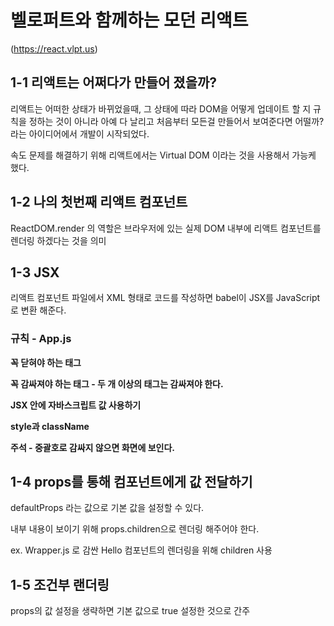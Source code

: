 # 벨로퍼트와 함께하는 모던 리액트
(https://react.vlpt.us)

## 1-1 리액트는 어쩌다가 만들어 졌을까?
리액트는 어떠한 상태가 바뀌었을때, 그 상태에 따라 DOM을 어떻게 업데이트 할 지 규칙을 정하는 것이 아니라 아예 다 날리고 처음부터 모든걸 만들어서 보여준다면 어떨까? 라는 아이디어에서 개발이 시작되었다.

속도 문제를 해결하기 위해 리액트에서는 Virtual DOM 이라는 것을 사용해서 가능케 했다.

## 1-2 나의 첫번째 리액트 컴포넌트
ReactDOM.render 의 역할은 브라우저에 있는 실제 DOM 내부에 리액트 컴포넌트를 렌더링 하겠다는 것을 의미

## 1-3 JSX
리액트 컴포넌트 파일에서 XML 형태로 코드를 작성하면 babel이 JSX를 JavaScript로 변환 해준다.

### 규칙 - App.js

**꼭 닫혀야 하는 태그**

**꼭 감싸져야 하는 태그 - 두 개 이상의 태그는 감싸져야 한다.**

**JSX 안에 자바스크립트 값 사용하기**

**style과 className**

**주석 - 중괄호로 감싸지 않으면 화면에 보인다.**

## 1-4 props를 통해 컴포넌트에게 값 전달하기
defaultProps 라는 값으로 기본 값을 설정할 수 있다.

내부 내용이 보이기 위해 props.children으로 렌더링 해주어야 한다.

 ex. Wrapper.js 로 감싼 Hello 컴포넌트의 렌더링을 위해 children 사용

 ## 1-5 조건부 랜더링
 props의 값 설정을 생략하면 기본 값으로 true 설정한 것으로 간주
